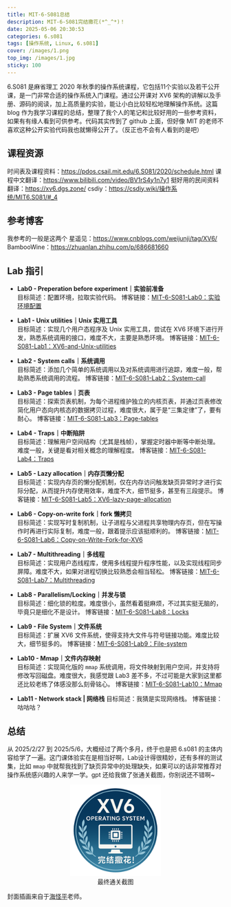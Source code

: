 ```yaml
---
title: MIT-6-S081总结
description: MIT-6-S081完结撒花(*^_^*)！
date: 2025-05-06 20:30:53
categories: 6.s081
tags: [操作系统, Linux, 6.s081]
cover: /images/1.png
top_img: /images/1.jpg
sticky: 100
---
```

6.S081 是麻省理工 2020 年秋季的操作系统课程，它包括11个实验以及若干公开课，是一门非常合适的操作系统入门课程。通过公开课对 XV6 架构的讲解以及手册、源码的阅读，加上高质量的实验，能让小白比较轻松地理解操作系统。这篇 blog 作为我学习课程的总结，整理了我个人的笔记和比较好用的一些参考资料，如果有有缘人看到可供参考。代码其实传到了 github 上面，但好像 MIT 的老师不喜欢这种公开实验代码我也就懒得公开了。（反正也不会有人看到的是吧）

## 课程资源
时间表及课程资料：<a href="https://pdos.csail.mit.edu/6.S081/2020/schedule.html" target="_blank">https://pdos.csail.mit.edu/6.S081/2020/schedule.html</a>
课程中文翻译：<a href="https://www.bilibili.com/video/BV1rS4y1n7y1" target="_blank">https://www.bilibili.com/video/BV1rS4y1n7y1</a>
挺好用的民间资料翻译：<a href="https://xv6.dgs.zone/" target="_blank">https://xv6.dgs.zone/</a>
csdiy：<a href="https://csdiy.wiki/%E6%93%8D%E4%BD%9C%E7%B3%BB%E7%BB%9F/MIT6.S081/#_4" target="_blank">https://csdiy.wiki/操作系统/MIT6.S081/#_4</a>

## 参考博客
我参考的一般是这两个
星遥见：<a href="https://www.cnblogs.com/weijunji/tag/XV6/" target="_blank">https://www.cnblogs.com/weijunji/tag/XV6/</a>
BambooWine：<a href="https://zhuanlan.zhihu.com/p/686681660" target="_blank">https://zhuanlan.zhihu.com/p/686681660</a>

## Lab 指引
- **Lab0 - Preperation before experiment｜实验前准备**  
  目标简述：配置环境，拉取实验代码。
  博客链接：<a href="https://restar682.github.io/2025/02/27/MIT-6-S081-Lab0：实验环境配置/">MIT-6-S081-Lab0：实验环境配置</a>

- **Lab1 - Unix utilities｜Unix 实用工具**  
  目标简述：实现几个用户态程序及 Unix 实用工具，尝试在 XV6 环境下进行开发，熟悉系统调用的接口，难度不大，主要是熟悉环境。
  博客链接：<a href="https://restar682.github.io/2025/02/27/MIT-6-S081-Lab1：XV6-and-Unix-utilities/">MIT-6-S081-Lab1：XV6-and-Unix-utilities</a>

- **Lab2 - System calls｜系统调用**  
  目标简述：添加几个简单的系统调用以及对系统调用进行追踪，难度一般，帮助熟悉系统调用的流程。
  博客链接：<a href="https://restar682.github.io/2025/03/03/MIT-6-S081-Lab2%EF%BC%9ASystem-call/">MIT-6-S081-Lab2：System-call</a>

- **Lab3 - Page tables｜页表**  
  目标简述：探索页表机制，为每个进程维护独立的内核页表，并通过页表修改简化用户态向内核态的数据拷贝过程，难度很大，属于是“三集定律”了，要有耐心。
  博客链接：<a href="https://restar682.github.io/2025/03/07/MIT-6-S081-Lab3%EF%BC%9APage-tables/">MIT-6-S081-Lab3：Page-tables</a>

- **Lab4 - Traps｜中断陷阱**  
  目标简述：理解用户空间结构（尤其是栈帧），掌握定时器中断等中断处理。难度一般，关键是看对相关概念的理解程度。
  博客链接：<a href="https://restar682.github.io/2025/03/19/MIT-6-S081-Lab4%EF%BC%9ATraps/">MIT-6-S081-Lab4：Traps</a>

- **Lab5 - Lazy allocation｜内存页懒分配**  
  目标简述：实现内存页的懒分配机制，仅在内存访问触发缺页异常时才进行实际分配，从而提升内存使用效率，难度不大，细节挺多，甚至有三段提示。
  博客链接：<a href="https://restar682.github.io/2025/03/25/MIT-6-S081-Lab5%EF%BC%9AXV6-lazy-page-allocation/">MIT-6-S081-Lab5：XV6-lazy-page-allocation</a>

- **Lab6 - Copy-on-write fork｜fork 懒拷贝**  
  目标简述：实现写时复制机制，让子进程与父进程共享物理内存页，但在写操作时再进行实际复制，难度一般，跟着提示应该挺顺利的。
  博客链接：<a href="https://restar682.github.io/2025/03/31/MIT-6-S081-Lab6%EF%BC%9ACopy-on-Write-Fork-for-XV6/">MIT-6-S081-Lab6：Copy-on-Write-Fork-for-XV6</a>

- **Lab7 - Multithreading｜多线程**  
  目标简述：实现用户态线程库，使用多线程提升程序性能，以及实现线程同步屏障。难度不大，如果对进程切换比较熟悉会相当轻松。
  博客链接：<a href="https://restar682.github.io/2025/04/10/MIT-6-S081-Lab7%EF%BC%9AMultithreading/">MIT-6-S081-Lab7：Multithreading</a>

- **Lab8 - Parallelism/Locking｜并发与锁**  
  目标简述：细化锁的粒度。难度很小，虽然看着挺麻烦，不过其实挺无脑的，毕竟只是细化不是设计。
  博客链接：<a href="https://restar682.github.io/2025/04/10/MIT-6-S081-Lab8%EF%BC%9ALocks/">MIT-6-S081-Lab8：Locks</a>

- **Lab9 - File System｜文件系统**  
  目标简述：扩展 XV6 文件系统，使得支持大文件与符号链接功能。难度比较大，细节挺多的。
  博客链接：<a href="https://restar682.github.io/2025/04/29/MIT-6-S081-Lab9%EF%BC%9AFile-system/">MIT-6-S081-Lab9：File-system</a>

- **Lab10 - Mmap｜文件内存映射**  
  目标简述：实现简化版的 `mmap` 系统调用，将文件映射到用户空间，并支持将修改写回磁盘。难度很大，我感觉跟 Lab3 差不多，不过可能是大家到这里都还比较老练了体感没那么刻骨铭心。
  博客链接：<a href="https://restar682.github.io/2025/05/06/MIT-6-S081-Lab10%EF%BC%9AMmap/">MIT-6-S081-Lab10：Mmap</a>

- **Lab11 - Network stack | 网络栈**
  目标简述：我猜是实现网络栈。
  博客链接：咕咕咕？

## 总结
从 2025/2/27 到 2025/5/6，大概经过了两个多月，终于也是把 6.s081 的主体内容给学了一遍。这门课体验实在是相当好啊，Lab设计得很精妙，还有多样的测试集，比如 `mmap` 中就帮我找到了缺页异常中的处理缺失，如果可以的话非常推荐对操作系统感兴趣的人来学一学。gpt 还给我做了张通关截图，你别说还不错啊~

<figure style="text-align: center;">
  <img src="/illustrations/MIT-6-S081总结/1.png" alt="最终通关截图" style="width: 50%;">
  <figcaption>最终通关截图</figcaption>
</figure>

封面插画来自于<a href="https://x.com/seamonsterping" target="_blank">海怪平</a>老师。
